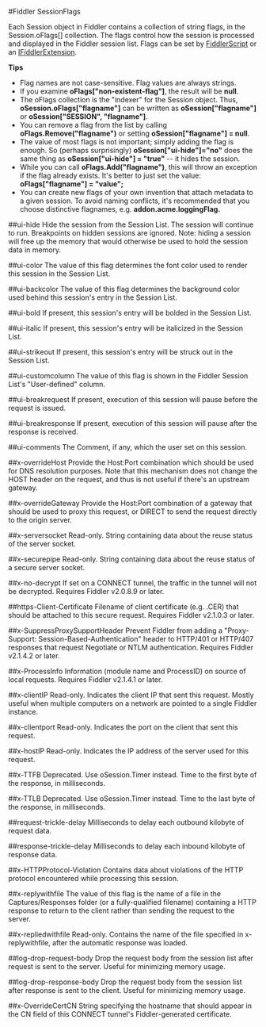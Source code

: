 <!-- http://fiddler2.com/Fiddler/dev/SessionFlags.asp -->

#Fiddler SessionFlags

Each Session object in Fiddler contains a collection of string flags, in the Session.oFlags[] collection.  The flags control how the session is processed and displayed in the Fiddler session list.  Flags can be set by [FiddlerScript](http://fiddler2.com/Fiddler/dev/ScriptSamples.asp) or an [IFiddlerExtension](http://fiddler2.com/Fiddler/dev/IFiddlerExtension.asp).

**Tips**

* Flag names are not case-sensitive.  Flag values are always strings.
* If you examine **oFlags["non-existent-flag"]**, the result will be **null**.
* The oFlags collection is the "indexer" for the Session object.  Thus, **oSession.oFlags["flagname"]** can be written as **oSession["flagname"]** or **oSession["SESSION", "flagname"]**.
* You can remove a flag from the list by calling **oFlags.Remove("flagname")** or setting **oSession["flagname"] = null**.
* The value of most flags is not important; simply adding the flag is enough.  So (perhaps surprisingly) **oSession["ui-hide"]="no"** does the same thing as **oSession["ui-hide"] = "true"** -- it hides the session.
* While you can call **oFlags.Add("flagname")**, this will throw an exception if the flag already exists.  It's better to just set the value: **oFlags["flagname"] = "value";**
* You can create new flags of your own invention that attach metadata to a given session. To avoid naming conflicts, it's recommended that you choose distinctive flagnames, e.g. **addon.acme.loggingFlag.**

##ui-hide
Hide the session from the Session List. The session will continue to run. Breakpoints on hidden sessions are ignored.
Note: hiding a session will free up the memory that would otherwise be used to hold the session data in memory.
	  
##ui-color
The value of this flag determines the font color used to render this session in the Session List.

##ui-backcolor
The value of this flag determines the background color used behind this session's entry in the Session List.

##ui-bold
If present, this session's entry will be bolded in the Session List.

##ui-italic
If present, this session's entry will be italicized in the Session List.

##ui-strikeout
If present, this session's entry will be struck out in the Session List.

##ui-customcolumn
The value of this flag is shown in the Fiddler Session List's "User-defined" column.
 	  
##ui-breakrequest
If present, execution of this session will pause before the request is issued.

##ui-breakresponse
If present, execution of this session will pause after the response is received.

##ui-comments
The Comment, if any, which the user set on this session.

##x-overrideHost
Provide the Host:Port combination which should be used for DNS resolution purposes. Note that this mechanism does not change the HOST header on the request, and thus is not useful if there's an upstream 
gateway.

##x-overrideGateway
Provide the Host:Port combination of a gateway that should be used to proxy this request, or DIRECT to send the request directly to the origin server.
 	  
##x-serversocket
Read-only.  String containing data about the reuse status of the server socket.

##x-securepipe
Read-only. String containing data about the reuse status of a secure server socket.

##x-no-decrypt
If set on a CONNECT tunnel, the traffic in the tunnel will not be decrypted.  Requires Fiddler v2.0.8.9 or later.

##https-Client-Certificate
Filename of client certificate (e.g. .CER) that should be attached to this secure request.  Requires Fiddler v2.1.0.3 or later.

##x-SuppressProxySupportHeader
Prevent Fiddler from adding a "Proxy-Support: Session-Based-Authentication" header to HTTP/401 or HTTP/407 responses that request Negotiate or NTLM authentication.   Requires Fiddler v2.1.4.2 or later.
 	  
##x-ProcessInfo
Information (module name and ProcessID) on source of local requests.  Requires Fiddler v2.1.4.1 or later.

##x-clientIP
Read-only.  Indicates the client IP that sent this request.  Mostly useful when multiple computers on a network are pointed to a single Fiddler instance.

##x-clientport
Read-only.  Indicates the port on the client that sent this request.

##x-hostIP
Read-only.  Indicates the IP address of the server used for this request.
 	  
##x-TTFB
Deprecated.  Use oSession.Timer instead.  Time to the first byte of the response, in milliseconds.

##x-TTLB
Deprecated.  Use oSession.Timer instead.  Time to the last byte of the response, in milliseconds.

##request-trickle-delay
Milliseconds to delay each outbound kilobyte of request data.

##response-trickle-delay
Milliseconds to delay each inbound kilobyte of response data.

##x-HTTPProtocol-Violation
Contains data about violations of the HTTP protocol encountered while processing this session.
 	  
 	  
##x-replywithfile
The value of this flag is the name of a file in the Captures/Responses folder (or a fully-qualified filename) containing a HTTP response to return to the client rather than sending the request to the server.

##x-repliedwithfile
Read-only.  Contains the name of the file specified in x-replywithfile, after the automatic response was loaded.
 	  
##log-drop-request-body
Drop the request body from the session list after request is sent to the server.  Useful for minimizing memory usage.

##log-drop-response-body
Drop the request body from the session list after response is sent to the client.  Useful for minimizing memory usage.
 	  
##x-OverrideCertCN
String specifying the hostname that should appear in the CN field of this CONNECT tunnel's Fiddler-generated certificate.
